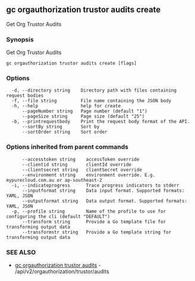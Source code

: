 ## gc orgauthorization trustor audits create

Get Org Trustor Audits

### Synopsis

Get Org Trustor Audits

```
gc orgauthorization trustor audits create [flags]
```

### Options

```
  -d, --directory string    Directory path with files containing request bodies
  -f, --file string         File name containing the JSON body
  -h, --help                help for create
      --pageNumber string   Page number (default "1")
      --pageSize string     Page size (default "25")
  -b, --printrequestbody    Print the request body format of the API.
      --sortBy string       Sort by
      --sortOrder string    Sort order
```

### Options inherited from parent commands

```
      --accesstoken string    accessToken override
      --clientid string       clientId override
      --clientsecret string   clientSecret override
      --environment string    environment override. E.g. mypurecloud.com.au or ap-southeast-2
  -i, --indicateprogress      Trace progress indicators to stderr
      --inputformat string    Data input format. Supported formats: YAML, JSON
      --outputformat string   Data output format. Supported formats: YAML, JSON
  -p, --profile string        Name of the profile to use for configuring the cli (default "DEFAULT")
      --transform string      Provide a Go template file for transforming output data
      --transformstr string   Provide a Go template string for transforming output data
```

### SEE ALSO

* [gc orgauthorization trustor audits](gc_orgauthorization_trustor_audits.html)	 - /api/v2/orgauthorization/trustor/audits


